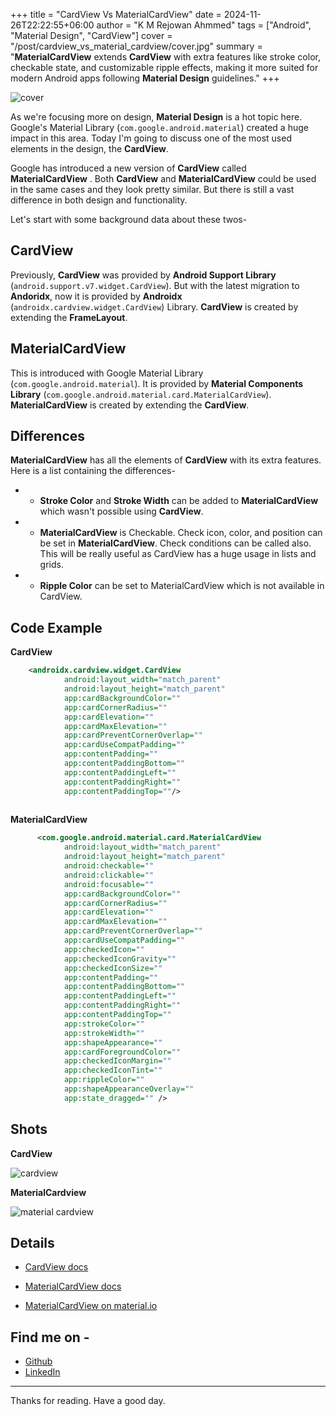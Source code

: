 +++
title = "CardView Vs MaterialCardView"
date = 2024-11-26T22:22:55+06:00
author = "K M Rejowan Ahmmed"
tags = ["Android", "Material Design", "CardView"]
cover = "/post/cardview_vs_material_cardview/cover.jpg"
summary = "**MaterialCardView** extends **CardView** with extra features like stroke color, checkable state, and customizable ripple effects, making it more suited for modern Android apps following **Material Design** guidelines."
+++

![cover](cover.jpg)

As we're focusing more on design, **Material Design** is a hot topic here. Google's Material Library (`com.google.android.material`) created a huge impact in this area. Today I'm going to discuss one of the most used elements in the design, the **CardView**.

Google has introduced a new version of **CardView** called **MaterialCardView** . Both **CardView** and **MaterialCardView** could be used in the same cases and they look pretty similar. But there is still a vast difference in both design and functionality.

Let's start with some background data about these twos-

## CardView

Previously, **CardView** was provided by **Android Support Library** (`android.support.v7.widget.CardView`). But with the latest migration to **Andoridx**, now it is provided by **Androidx** (`androidx.cardview.widget.CardView`) Library. **CardView** is created by extending the **FrameLayout**.

## MaterialCardView

This is introduced with Google Material Library (`com.google.android.material`). It is provided by **Material Components Library** (`com.google.android.material.card.MaterialCardView`). **MaterialCardView** is created by extending the **CardView**.

## Differences

**MaterialCardView** has all the elements of **CardView** with its extra features. Here is a list containing the differences-

*   *   **Stroke Color** and **Stroke Width** can be added to **MaterialCardView** which wasn't possible using **CardView**.

*   *   **MaterialCardView** is Checkable. Check icon, color, and position can be set in **MaterialCardView**. Check conditions can be called also. This will be really useful as CardView has a huge usage in lists and grids.

*   *   **Ripple Color** can be set to MaterialCardView which is not available in CardView.

## Code Example

**CardView**

```xml
    <androidx.cardview.widget.CardView
            android:layout_width="match_parent"
            android:layout_height="match_parent"
            app:cardBackgroundColor=""
            app:cardCornerRadius=""
            app:cardElevation=""
            app:cardMaxElevation=""
            app:cardPreventCornerOverlap=""
            app:cardUseCompatPadding=""
            app:contentPadding=""
            app:contentPaddingBottom=""
            app:contentPaddingLeft=""
            app:contentPaddingRight=""
            app:contentPaddingTop=""/>
            
```

**MaterialCardView**

```xml
      <com.google.android.material.card.MaterialCardView
            android:layout_width="match_parent"
            android:layout_height="match_parent"
            android:checkable=""
            android:clickable=""
            android:focusable=""
            app:cardBackgroundColor=""
            app:cardCornerRadius=""
            app:cardElevation=""
            app:cardMaxElevation=""
            app:cardPreventCornerOverlap=""
            app:cardUseCompatPadding=""
            app:checkedIcon=""
            app:checkedIconGravity=""
            app:checkedIconSize=""
            app:contentPadding=""
            app:contentPaddingBottom=""
            app:contentPaddingLeft=""
            app:contentPaddingRight=""
            app:contentPaddingTop=""
            app:strokeColor=""
            app:strokeWidth=""
            app:shapeAppearance=""
            app:cardForegroundColor=""
            app:checkedIconMargin=""
            app:checkedIconTint=""
            app:rippleColor=""
            app:shapeAppearanceOverlay=""
            app:state_dragged="" />
```
## Shots

**CardView**

![cardview](cardview.png)

**MaterialCardview**

![material cardview](material_cardview.png)

## Details

* [CardView docs](https://developer.android.com/reference/androidx/cardview/widget/CardView)

*   [MaterialCardView docs](https://developer.android.com/reference/com/google/android/material/card/MaterialCardView)

*   [MaterialCardView on material.io](https://m2.material.io/develop/android/components/cards/)


## Find me on - 
* [Github](https://github.com/ahmmedrejowan)
* [LinkedIn](https://www.linkedin.com/in/ahmmedrejowan/)

---

Thanks for reading. Have a good day.


